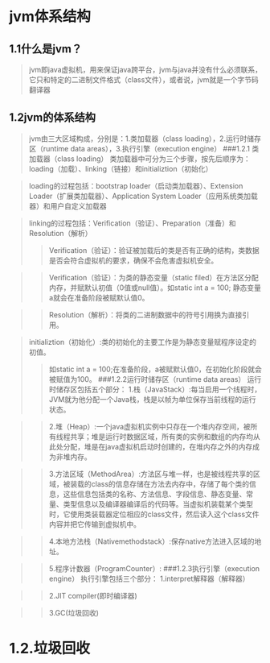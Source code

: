 # jvm体系结构
## 1.1什么是jvm？
>jvm即java虚拟机，用来保证java跨平台，jvm与java并没有什么必须联系，它只和特定的二进制文件格式（class文件），或者说，jvm就是一个字节码翻译器
## 1.2jvm的体系结构
>jvm由三大区域构成，分别是：1.类加载器（class loading），2.运行时储存区（runtime data areas），3.执行引擎（execution engine）
###1.2.1 类加载器（class loading）
>类加载器中可分为三个步骤，按先后顺序为：loading（加载）、linking（链接）和initializtion（初始化）

>loading的过程包括：bootstrap loader（启动类加载器）、Extension Loader（扩展类加载器）、Application System Loader（应用系统类加载器）和用户自定义加载器

>linking的过程包括：Verification（验证）、Preparation（准备）和Resolution（解析）
>>Verification（验证）：验证被加载后的类是否有正确的结构，类数据是否会符合虚拟机的要求，确保不会危害虚拟机安全。

>>Verification（验证）：为类的静态变量（static filed）在方法区分配内存，并赋默认初值（0值或null值）。如static int a = 100;
        静态变量a就会在准备阶段被赋默认值0。
        
>>Resolution（解析）：将类的二进制数据中的符号引用换为直接引用。

>initializtion（初始化）:类的初始化的主要工作是为静态变量赋程序设定的初值。
>>如static int a = 100;在准备阶段，a被赋默认值0，在初始化阶段就会被赋值为100。
###1.2.2运行时储存区（runtime data areas）
>运行时储存区包括五个部分：
>>1.栈（JavaStack）:每当启用一个线程时，JVM就为他分配一个Java栈，栈是以帧为单位保存当前线程的运行状态。

>>2.堆（Heap）:一个java虚拟机实例中只存在一个堆内存空间，被所有线程共享；堆是运行时数据区域，所有类的实例和数组的内存均从此处分配，堆是在java虚拟机启动时创建的，在堆内存之外的内存成为非堆内存。

>>3.方法区域（MethodArea）:方法区与堆一样，也是被线程共享的区域，被装载的class的信息存储在方法去内存中，存储了每个类的信息，这些信息包括类的名称、方法信息、字段信息、静态变量、常量、类型信息以及编译器编译后的代码等。当虚拟机装载某个类型时，它使用类装载器定位相应的class文件，然后读入这个class文件内容并把它传输到虚拟机中。

>>4.本地方法栈（Nativemethodstack）:保存native方法进入区域的地址。

>>5.程序计数器（ProgramCounter）:
###1.2.3执行引擎（execution engine）
>执行引擎包括三个部分：
>>1.interpret解释器（解释器）

>>2.JIT compiler(即时编译器)

>>3.GC(垃圾回收)
# 1.2.垃圾回收

